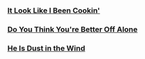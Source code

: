 
### [It Look Like I Been Cookin'](https://www.youtube.com/watch?v=a4NYSwNAo08)

### [Do You Think You're Better Off Alone](https://www.youtube.com/watch?v=Lgs9QUtWc3M)

### [He Is Dust in the Wind](https://www.youtube.com/watch?v=tH2w6Oxx0kQ)

